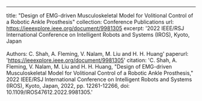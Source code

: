 ---
title: "Design of EMG-driven Musculoskeletal Model for Volitional Control of a Robotic Ankle Prosthesis"
collection: Conference Publications
url: https://ieeexplore.ieee.org/document/9981305
excerpt: '2022 IEEE/RSJ International Conference on Intelligent Robots and Systems (IROS), Kyoto, Japan <br> <br> Authors: C. Shah, A. Fleming, V. Nalam, M. Liu and H. H. Huang'
paperurl: 'https://ieeexplore.ieee.org/document/9981305'
citation: 'C. Shah, A. Fleming, V. Nalam, M. Liu and H. H. Huang, "Design of EMG-driven Musculoskeletal Model for Volitional Control of a Robotic Ankle Prosthesis," 2022 IEEE/RSJ International Conference on Intelligent Robots and Systems (IROS), Kyoto, Japan, 2022, pp. 12261-12266, doi: 10.1109/IROS47612.2022.9981305.'